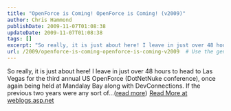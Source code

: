```yaml
---
title: "OpenForce is Coming! OpenForce is Coming! (v2009)"
author: Chris Hammond
publishDate: 2009-11-07T01:08:38
updateDate: 2009-11-07T01:08:38
tags: []
excerpt: "So really, it is just about here! I leave in just over 48 hours to head to Las Vegas for the third annual US OpenForce (DotNetNuke conference), once again being held at Mandalay Bay along with DevConnections. If the previous two years were any sort of...(read more)"
url: /2009/openforce-is-coming-openforce-is-coming-v2009  # Use the generated URL with year
---
```

So really, it is just about here! I leave in just over 48 hours to head to Las Vegas for the third annual US OpenForce (DotNetNuke conference), once again being held at Mandalay Bay along with DevConnections. If the previous two years were any sort of...(<a href="https://weblogs.asp.net/christoc/archive/2009/11/06/openforce-is-coming-openforce-is-coming-v2009.aspx">read more</a>)<img src="https://weblogs.asp.net/aggbug.aspx?PostID=7248720" width="1" height="1"> <a href="https://weblogs.asp.net/christoc/archive/2009/11/06/openforce-is-coming-openforce-is-coming-v2009.aspx">Read More at weblogs.asp.net</a>
